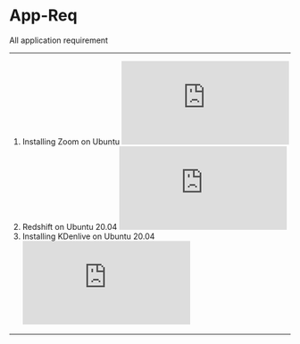 # App-Req
All application requirement
***
1. Installing Zoom on Ubuntu ![[read]](https://github.com/syaifulahdan/App-Req/blob/main/Standar-App/zoom-ubuntu-20-04.md)
2. Redshift on Ubuntu 20.04  ![[read]](https://github.com/syaifulahdan/App-Req/blob/main/Standar-App/redshift-ubuntu-20-04.md)
3. Installing KDenlive on Ubuntu 20.04  ![[read]](https://github.com/syaifulahdan/App-Req/blob/main/Standar-App/kdenlive-ubuntu-20-04.md)

***


